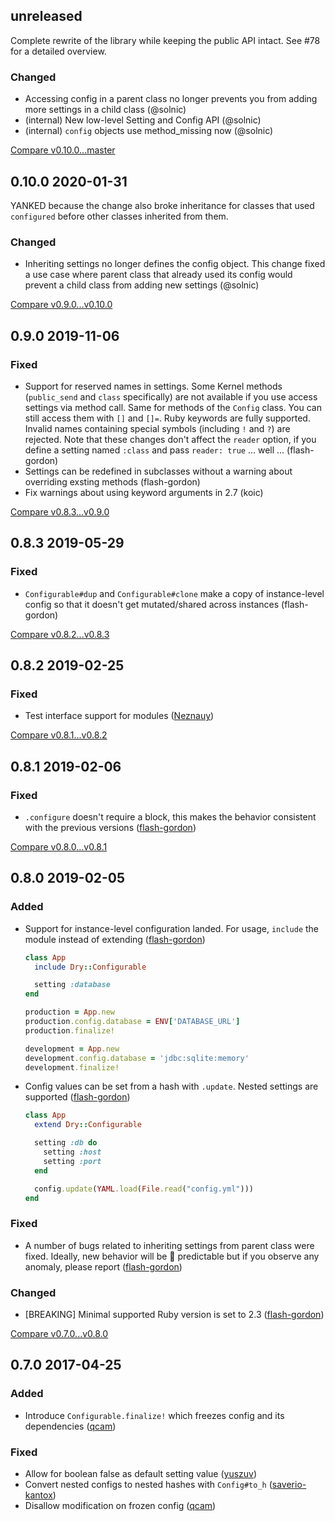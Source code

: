 ## unreleased 

Complete rewrite of the library while keeping the public API intact. See #78 for a detailed overview.

### Changed

- Accessing config in a parent class no longer prevents you from adding more settings in a child class (@solnic)
- (internal) New low-level Setting and Config API (@solnic)
- (internal) `config` objects use method_missing now (@solnic)

[Compare v0.10.0...master](https://github.com/dry-rb/dry-configurable/compare/v0.10.0...master)

## 0.10.0 2020-01-31

YANKED because the change also broke inheritance for classes that used `configured` before other classes inherited from them.

### Changed

- Inheriting settings no longer defines the config object. This change fixed a use case where parent class that already used its config would prevent a child class from adding new settings (@solnic)

[Compare v0.9.0...v0.10.0](https://github.com/dry-rb/dry-configurable/compare/v0.9.0...v0.10.0)

## 0.9.0 2019-11-06


### Fixed

- Support for reserved names in settings. Some Kernel methods (`public_send` and `class` specifically) are not available if you use access settings via method call. Same for methods of the `Config` class. You can still access them with `[]` and `[]=`. Ruby keywords are fully supported. Invalid names containing special symbols (including `!` and `?`) are rejected. Note that these changes don't affect the `reader` option, if you define a setting named `:class` and pass `reader: true` ... well ... (flash-gordon)
- Settings can be redefined in subclasses without a warning about overriding exsting methods (flash-gordon)
- Fix warnings about using keyword arguments in 2.7 (koic)


[Compare v0.8.3...v0.9.0](https://github.com/dry-rb/dry-configurable/compare/v0.8.3...v0.9.0)

## 0.8.3 2019-05-29


### Fixed

- `Configurable#dup` and `Configurable#clone` make a copy of instance-level config so that it doesn't get mutated/shared across instances (flash-gordon)


[Compare v0.8.2...v0.8.3](https://github.com/dry-rb/dry-configurable/compare/v0.8.2...v0.8.3)

## 0.8.2 2019-02-25


### Fixed

- Test interface support for modules ([Neznauy](https://github.com/Neznauy))


[Compare v0.8.1...v0.8.2](https://github.com/dry-rb/dry-configurable/compare/v0.8.1...v0.8.2)

## 0.8.1 2019-02-06


### Fixed

- `.configure` doesn't require a block, this makes the behavior consistent with the previous versions ([flash-gordon](https://github.com/flash-gordon))


[Compare v0.8.0...v0.8.1](https://github.com/dry-rb/dry-configurable/compare/v0.8.0...v0.8.1)

## 0.8.0 2019-02-05


### Added

- Support for instance-level configuration landed. For usage, `include` the module instead of extending ([flash-gordon](https://github.com/flash-gordon))

  ```ruby
  class App
    include Dry::Configurable

    setting :database
  end

  production = App.new
  production.config.database = ENV['DATABASE_URL']
  production.finalize!

  development = App.new
  development.config.database = 'jdbc:sqlite:memory'
  development.finalize!
  ```
- Config values can be set from a hash with `.update`. Nested settings are supported ([flash-gordon](https://github.com/flash-gordon))

  ```ruby
  class App
    extend Dry::Configurable

    setting :db do
      setting :host
      setting :port
    end

    config.update(YAML.load(File.read("config.yml")))
  end
  ```

### Fixed

- A number of bugs related to inheriting settings from parent class were fixed. Ideally, new behavior will be :100: predictable but if you observe any anomaly, please report ([flash-gordon](https://github.com/flash-gordon))

### Changed

- [BREAKING] Minimal supported Ruby version is set to 2.3 ([flash-gordon](https://github.com/flash-gordon))

[Compare v0.7.0...v0.8.0](https://github.com/dry-rb/dry-configurable/compare/v0.7.0...v0.8.0)

## 0.7.0 2017-04-25


### Added

- Introduce `Configurable.finalize!` which freezes config and its dependencies ([qcam](https://github.com/qcam))

### Fixed

- Allow for boolean false as default setting value ([yuszuv](https://github.com/yuszuv))
- Convert nested configs to nested hashes with `Config#to_h` ([saverio-kantox](https://github.com/saverio-kantox))
- Disallow modification on frozen config ([qcam](https://github.com/qcam))
